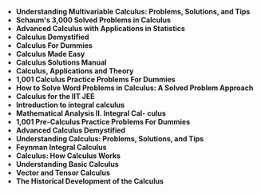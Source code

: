 <ul>
<li><b><a target="_blank" href="https://github.com/manjunath5496/James-Clerk-Maxwell-Books/blob/master/mw(1).pdf" style="text-decoration:none;">Understanding Multivariable Calculus: Problems, Solutions, and Tips</a></b></li>
                                <li><b><a target="_blank" href="https://github.com/manjunath5496/James-Clerk-Maxwell-Books/blob/master/mw(2).pdf" style="text-decoration:none;">Schaum's 3,000 Solved Problems in Calculus</a></b></li>
                                <li><b><a target="_blank" href="https://github.com/manjunath5496/James-Clerk-Maxwell-Books/blob/master/mw(3).pdf" style="text-decoration:none;">Advanced Calculus with Applications in Statistics</a></b></li>
 <li><b><a target="_blank" href="https://github.com/manjunath5496/James-Clerk-Maxwell-Books/blob/master/mw(4).pdf" style="text-decoration:none;">Calculus Demystified  </a></b></li>                              
<li><b><a target="_blank" href="https://github.com/manjunath5496/James-Clerk-Maxwell-Books/blob/master/mw(5).pdf" style="text-decoration:none;">Calculus For Dummies</a></b></li>
<li><b><a target="_blank" href="https://github.com/manjunath5496/James-Clerk-Maxwell-Books/blob/master/mw(6).pdf" style="text-decoration:none;">Calculus Made Easy</a></b></li>
                                <li><b><a target="_blank" href="https://github.com/manjunath5496/James-Clerk-Maxwell-Books/blob/master/mw(7).pdf" style="text-decoration:none;">Calculus Solutions Manual</a></b></li>
  
<li><b><a target="_blank" href="https://github.com/manjunath5496/James-Clerk-Maxwell-Books/blob/master/mw(8).pdf" style="text-decoration:none;">Calculus, Applications and Theory</a></b></li>
                                <li><b><a target="_blank" href="https://github.com/manjunath5496/James-Clerk-Maxwell-Books/blob/master/mw(9).pdf" style="text-decoration:none;">1,001 Calculus Practice Problems For Dummies</a></b></li>
                                <li><b><a target="_blank" href="https://github.com/manjunath5496/James-Clerk-Maxwell-Books/blob/master/mw(10).pdf" style="text-decoration:none;">How to Solve Word Problems in Calculus: A Solved Problem Approach</a></b></li>
 <li><b><a target="_blank" href="https://github.com/manjunath5496/James-Clerk-Maxwell-Books/blob/master/mw(11).pdf" style="text-decoration:none;">Calculus for the IIT JEE  </a></b></li>                              
<li><b><a target="_blank" href="https://github.com/manjunath5496/James-Clerk-Maxwell-Books/blob/master/mw(12).pdf" style="text-decoration:none;">Introduction to integral calculus</a></b></li>
<li><b><a target="_blank" href="https://github.com/manjunath5496/James-Clerk-Maxwell-Books/blob/master/mw(13).pdf" style="text-decoration:none;">Mathematical Analysis II. Integral Cal- culus</a></b></li>
                                <li><b><a target="_blank" href="https://github.com/manjunath5496/James-Clerk-Maxwell-Books/blob/master/mw(14).pdf" style="text-decoration:none;">1,001 Pre-Calculus Practice Problems For Dummies</a></b></li>  
  
<li><b><a target="_blank" href="https://github.com/manjunath5496/James-Clerk-Maxwell-Books/blob/master/mw(15).pdf" style="text-decoration:none;">Advanced Calculus Demystified</a></b></li>

<li><b><a target="_blank" href="https://github.com/manjunath5496/James-Clerk-Maxwell-Books/blob/master/mw(16).pdf" style="text-decoration:none;">Understanding Calculus: Problems, Solutions, and Tips</a></b></li>
                                <li><b><a target="_blank" href="https://github.com/manjunath5496/James-Clerk-Maxwell-Books/blob/master/mw(17).pdf" style="text-decoration:none;">Feynman Integral Calculus</a></b></li>
 <li><b><a target="_blank" href="https://github.com/manjunath5496/James-Clerk-Maxwell-Books/blob/master/mw(18).pdf" style="text-decoration:none;">Calculus: How Calculus Works  </a></b></li>                              
<li><b><a target="_blank" href="https://github.com/manjunath5496/James-Clerk-Maxwell-Books/blob/master/mw(19).pdf" style="text-decoration:none;">Understanding Basic Calculus</a></b></li>
<li><b><a target="_blank" href="https://github.com/manjunath5496/James-Clerk-Maxwell-Books/blob/master/mw(20).pdf" style="text-decoration:none;">Vector and Tensor Calculus</a></b></li>
                                <li><b><a target="_blank" href="https://github.com/manjunath5496/James-Clerk-Maxwell-Books/blob/master/mw(21).pdf" style="text-decoration:none;">The Historical Development of the Calculus</a></b></li>
  

  
  
  
  
  
  
  
  
  
  </ul>

